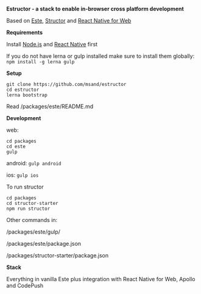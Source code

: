 **Estructor - a stack to enable in-browser cross platform development**

Based on [Este](https://github.com/msand/este), [Structor](https://github.com/ipselon/structor) and [React Native for Web](https://github.com/necolas/react-native-web/)

**Requirements**

Install [Node.js](https://nodejs.org/en/) and [React Native](https://facebook.github.io/react-native/docs/getting-started.html) first

If you do not have lerna or gulp installed make sure to install them globally:
`npm install -g lerna gulp`

**Setup**
```
git clone https://github.com/msand/estructor
cd estructor
lerna bootstrap
```
Read /packages/este/README.md

**Development** 

web:
```
cd packages
cd este
gulp
```

android: ```gulp android```

ios: `gulp ios`

To run structor
```
cd packages
cd structor-starter
npm run structor
```

Other commands in:

/packages/este/gulp/

/packages/este/package.json

/packages/structor-starter/package.json

**Stack**

Everything in vanilla Este plus integration with React Native for Web, Apollo and CodePush